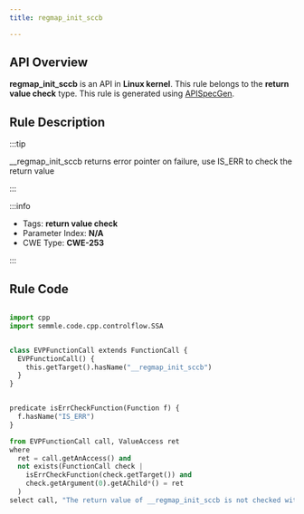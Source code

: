 ```yaml
---
title: regmap_init_sccb

---
```



## API Overview
**regmap_init_sccb** is an API in **Linux kernel**. This rule belongs to the **return value check** type. This rule is generated using [APISpecGen](../../tools/APISpecGen).
## Rule Description

:::tip

__regmap_init_sccb returns error pointer on failure, use IS_ERR to check the return value

:::

:::info

- Tags: **return value check**
- Parameter Index: **N/A**
- CWE Type: **CWE-253**

:::

## Rule Code
```python

import cpp
import semmle.code.cpp.controlflow.SSA


class EVPFunctionCall extends FunctionCall {
  EVPFunctionCall() {
    this.getTarget().hasName("__regmap_init_sccb")
  }
}


predicate isErrCheckFunction(Function f) {
  f.hasName("IS_ERR") 
}

from EVPFunctionCall call, ValueAccess ret
where
  ret = call.getAnAccess() and
  not exists(FunctionCall check |
    isErrCheckFunction(check.getTarget()) and
    check.getArgument(0).getAChild*() = ret
  )
select call, "The return value of __regmap_init_sccb is not checked with IS_ERR."
    
```